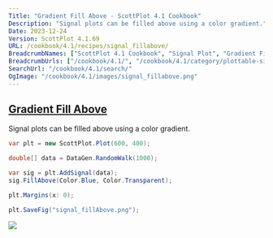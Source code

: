 ```yaml
---
Title: "Gradient Fill Above - ScottPlot 4.1 Cookbook"
Description: "Signal plots can be filled above using a color gradient."
Date: 2023-12-24
Version: ScottPlot 4.1.69
URL: /cookbook/4.1/recipes/signal_fillabove/
BreadcrumbNames: ["ScottPlot 4.1 Cookbook", "Signal Plot", "Gradient Fill Above"]
BreadcrumbUrls: ["/cookbook/4.1/", "/cookbook/4.1/category/plottable-signal-plot", "/cookbook/4.1/recipes/signal_fillabove/"]
SearchUrl: "/cookbook/4.1/search/"
OgImage: "/cookbook/4.1/images/signal_fillabove.png"
---
```


<h2><a id='gradient-fill-above' href='/cookbook/4.1/recipes/signal_fillabove/'>Gradient Fill Above</a></h2>

Signal plots can be filled above using a color gradient.

```cs
var plt = new ScottPlot.Plot(600, 400);

double[] data = DataGen.RandomWalk(1000);

var sig = plt.AddSignal(data);
sig.FillAbove(Color.Blue, Color.Transparent);

plt.Margins(x: 0);

plt.SaveFig("signal_fillAbove.png");
```

<img src='../../images/signal_fillabove.png' class='d-block mx-auto my-5' />


